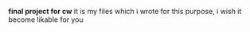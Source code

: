 **final project for cw**
it is my files which i wrote for this purpose, i wish it become likable for you
